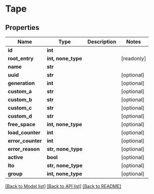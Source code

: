 # Tape


## Properties

Name | Type | Description | Notes
------------ | ------------- | ------------- | -------------
**id** | **int** |  | 
**root_entry** | **int, none_type** |  | [readonly] 
**name** | **str** |  | 
**uuid** | **str** |  | [optional] 
**generation** | **int** |  | [optional] 
**custom_a** | **str** |  | [optional] 
**custom_b** | **str** |  | [optional] 
**custom_c** | **str** |  | [optional] 
**custom_d** | **str** |  | [optional] 
**free_space** | **int, none_type** |  | [optional] 
**load_counter** | **int** |  | [optional] 
**error_counter** | **int** |  | [optional] 
**error_reason** | **str, none_type** |  | [optional] 
**active** | **bool** |  | [optional] 
**lto** | **str, none_type** |  | [optional] 
**group** | **int, none_type** |  | [optional] 

[[Back to Model list]](../#documentation-for-models) [[Back to API list]](../#documentation-for-api-endpoints) [[Back to README]](../)



